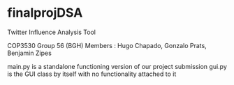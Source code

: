 # finalprojDSA

Twitter Influence Analysis Tool

COP3530 Group 56 (BGH)
Members : Hugo Chapado, Gonzalo Prats, Benjamin Zipes

main.py is a standalone functioning version of our project submission
gui.py is the GUI class by itself with no functionality attached to it
